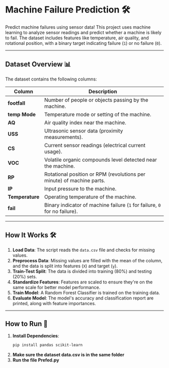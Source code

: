 # Machine Failure Prediction 🛠️

Predict machine failures using sensor data! This project uses machine learning to analyze sensor readings and predict whether a machine is likely to fail. The dataset includes features like temperature, air quality, and rotational position, with a binary target indicating failure (`1`) or no failure (`0`).

---

## Dataset Overview 📊

The dataset contains the following columns:

| Column        | Description                                                                 |
|---------------|-----------------------------------------------------------------------------|
| **footfall**  | Number of people or objects passing by the machine.                         |
| **temp Mode** | Temperature mode or setting of the machine.                                |
| **AQ**        | Air quality index near the machine.                                         |
| **USS**       | Ultrasonic sensor data (proximity measurements).                            |
| **CS**        | Current sensor readings (electrical current usage).                         |
| **VOC**       | Volatile organic compounds level detected near the machine.                 |
| **RP**        | Rotational position or RPM (revolutions per minute) of machine parts.       |
| **IP**        | Input pressure to the machine.                                              |
| **Temperature** | Operating temperature of the machine.                                      |
| **fail**      | Binary indicator of machine failure (`1` for failure, `0` for no failure). |

---

## How It Works 🛠️

1. **Load Data**: The script reads the `data.csv` file and checks for missing values.
2. **Preprocess Data**: Missing values are filled with the mean of the column, and the data is split into features (`X`) and target (`y`).
3. **Train-Test Split**: The data is divided into training (80%) and testing (20%) sets.
4. **Standardize Features**: Features are scaled to ensure they're on the same scale for better model performance.
5. **Train Model**: A Random Forest Classifier is trained on the training data.
6. **Evaluate Model**: The model's accuracy and classification report are printed, along with feature importances.

---

## How to Run 🚀

1. **Install Dependencies**:
   ```bash
   pip install pandas scikit-learn
2. **Make sure the dataset data.csv is in the same folder**
3. **Run the file Prefed.py**